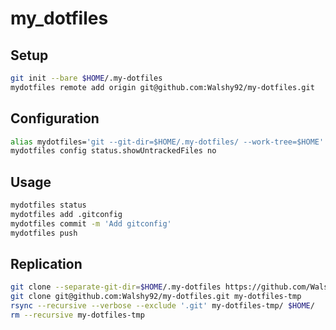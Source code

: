# my_dotfiles

## Setup
```bash
git init --bare $HOME/.my-dotfiles
mydotfiles remote add origin git@github.com:Walshy92/my-dotfiles.git
```

## Configuration
```bash
alias mydotfiles='git --git-dir=$HOME/.my-dotfiles/ --work-tree=$HOME'
mydotfiles config status.showUntrackedFiles no
```

## Usage
```bash
mydotfiles status
mydotfiles add .gitconfig
mydotfiles commit -m 'Add gitconfig'
mydotfiles push
```

## Replication
```bash
git clone --separate-git-dir=$HOME/.my-dotfiles https://github.com/Walshy92/my_dotfiles.git
git clone git@github.com:Walshy92/my-dotfiles.git my-dotfiles-tmp
rsync --recursive --verbose --exclude '.git' my-dotfiles-tmp/ $HOME/
rm --recursive my-dotfiles-tmp
```
